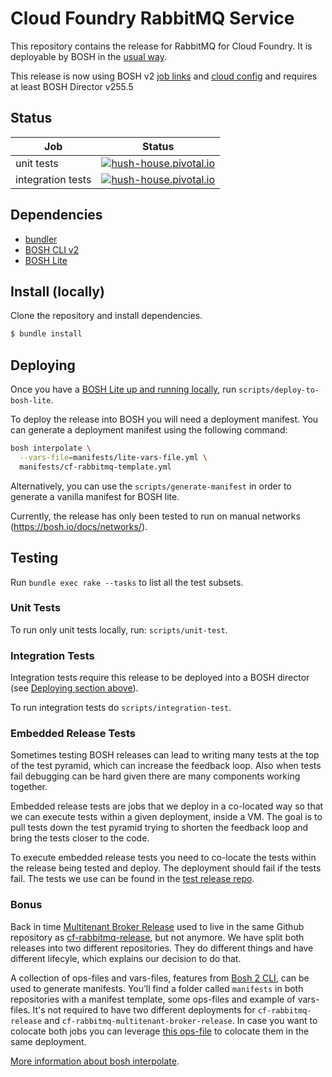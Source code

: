 # Cloud Foundry RabbitMQ Service

This repository contains the release for RabbitMQ for Cloud Foundry.
It is deployable by BOSH in the [usual way](https://bosh.io/docs/deploying.html).

This release is now using BOSH v2 [job links](https://bosh.io/docs/links.html) and [cloud config](https://bosh.io/docs/cloud-config.html) and requires at least BOSH Director v255.5

## Status

Job | Status
--- | ---
unit tests | [![hush-house.pivotal.io](https://hush-house.pivotal.io/api/v1/teams/pcf-rabbitmq/pipelines/cf-rabbitmq-release/jobs/unit-tests/badge)](https://hush-house.pivotal.io/teams/pcf-rabbitmq/pipelines/cf-rabbitmq-release/jobs/unit-tests)
integration tests | [![hush-house.pivotal.io](https://hush-house.pivotal.io/api/v1/teams/pcf-rabbitmq/pipelines/cf-rabbitmq-release/jobs/integration-test/badge)](https://hush-house.pivotal.io/teams/pcf-rabbitmq/pipelines/cf-rabbitmq-release/jobs/integration-test)

## Dependencies

- [bundler](http://bundler.io/)
- [BOSH CLI v2](https://bosh.io/docs/cli-v2.html#install)
- [BOSH Lite](https://bosh.io/docs/bosh-lite)


## Install (locally)

Clone the repository and install dependencies.
```bash
$ bundle install
```

## Deploying

Once you have a [BOSH Lite up and running locally](https://bosh.io/docs/bosh-lite), run `scripts/deploy-to-bosh-lite`.

To deploy the release into BOSH you will need a deployment manifest. You can generate a deployment manifest using the following command:
```sh
bosh interpolate \
  --vars-file=manifests/lite-vars-file.yml \
  manifests/cf-rabbitmq-template.yml
```

Alternatively, you can use the `scripts/generate-manifest` in order to generate a vanilla manifest for BOSH lite.

Currently, the release has only been tested to run on manual networks (https://bosh.io/docs/networks/).

## Testing

Run `bundle exec rake --tasks` to list all the test subsets.

### Unit Tests

To run only unit tests locally, run: `scripts/unit-test`.

### Integration Tests
Integration tests require this release to be deployed into a BOSH director (see [Deploying section above](#deploying)).

To run integration tests do `scripts/integration-test`.

### Embedded Release Tests

Sometimes testing BOSH releases can lead to writing many tests at the top of
the test pyramid, which can increase the feedback loop. Also when tests fail
debugging can be hard given there are many components working together.

Embedded release tests are jobs that we deploy in a co-located way so that we
can execute tests within a given deployment, inside a VM. The goal is to pull
tests down the test pyramid trying to shorten the feedback loop and bring the
tests closer to the code.

To execute embedded release tests you need to co-locate the tests within the
release being tested and deploy. The deployment should fail if the tests fail.
The tests we use can be found in the [test release repo](https://github.com/pivotal-cf/cf-rabbitmq-test-release).

### Bonus
Back in time [Multitenant Broker Release](https://github.com/pivotal-cf/cf-rabbitmq-multitenant-broker-release/) used to live in the same Github repository as [cf-rabbitmq-release](https://github.com/pivotal-cf/cf-rabbitmq-release), but not anymore. We have split both releases into two different repositories. They do different things and have different lifecyle, which explains our decision to do that.

A collection of ops-files and vars-files, features from [Bosh 2 CLI](https://bosh.io/docs/cli-int/), can be used to generate manifests. You’ll find a folder called `manifests` in both repositories with a manifest template, some ops-files and example of vars-files. It's not required to have two different deployments for `cf-rabbitmq-release` and `cf-rabbitmq-multitenant-broker-release`. In case you want to colocate both jobs you can leverage [this ops-file](https://github.com/pivotal-cf/cf-rabbitmq-multitenant-broker-release/blob/master/manifests/add-cf-rabbitmq.yml) to colocate them in the same deployment.

[More information about bosh interpolate](https://bosh.io/docs/cli-int/).

